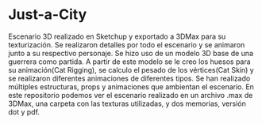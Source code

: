 # Just-a-City
Escenario 3D realizado en Sketchup y exportado a 3DMax para su texturización.
Se realizaron detalles por todo el escenario y se animaron junto a su respectivo personaje.
Se hizo uso de un modelo 3D base de una guerrera como partida. A partir de este modelo se le creo los huesos para su animación(Cat Rigging), se calculo el pesado de los vértices(Cat Skin) y se realizaron diferentes animaciones de diferentes tipos.
Se han realizado múltiples estructuras, props y animaciones que ambientan el escenario.
En este repositorio podemos ver el escenario realizado en un archivo .max de 3DMax, una carpeta con las texturas utilizadas, y dos memorias, versión dot y pdf.
